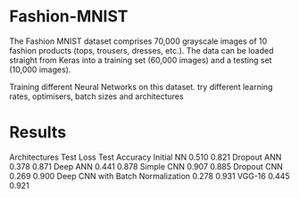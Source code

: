 # Fashion-MNIST
The Fashion MNIST dataset comprises 70,000 grayscale images of 10 fashion
products (tops, trousers, dresses, etc.). The data can be loaded straight from
Keras into a training set (60,000 images) and a testing set (10,000 images). 


Training different Neural Networks on this dataset. try different learning rates, optimisers, batch sizes and architectures

# Results
Architectures	Test Loss	Test Accuracy
Initial NN	0.510	0.821
Dropout ANN	0.378	0.871
Deep ANN	0.441	0.878
Simple CNN 	0.907	0.885
Dropout CNN 	0.269	0.900
Deep CNN with Batch Normalization 	0.278	0.931
VGG-16	0.445	0.921

